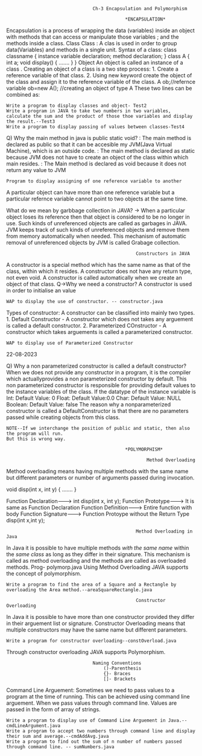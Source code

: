                                     Ch-3 Encapsulation and Polymorphism

                                                *ENCAPSULATION*
Encapsulation is a process of wrapping the data (variables) inside an object with methods that can access or manipulate those variables ; and the methods inside a class.
                                                    Class
Class : A clas is used in order to group data(Variables) and methods in a single unit.
Syntax of a class:
class classname
{
	instance variable declaration;
	method declaration;
}
class A
{
	int a;
	void display()
	{
	.......
	}
}
			                                        Object
An object is called an instance of a class .
Creating an object of a class is a two step process:
    1. Create a reference variable of that class.
    2. Using new keyword create the object of the class and assign it to the reference variable of the class.
A ob;//refernce variable
ob=new A();
//creating an object of type A
These two lines can be combined as:

    Write a program to display classes and object- Test2
    Write a program in JAVA to take two numbers in two variables, calculate the sum and the product of those thoe variables and display the result.--Test3
    Write a program to display passing of values between classes-Test4

Q) Why the main method in java is public static void?
    : The main method is declared as public so that it can be accesible my JVM(Java Virtual Machine), which is an outside code.
    : The main method is declared as static because JVM does not have to create an object of the class within which main resides.
    : The Main method is declared as void because it does not return any value to JVM

    Program to display assigning of one reference variable to another

A particular object can have more than one reference variable but a particular refernce variable cannot point to two objects at the same time.

What do we mean by garbbage collection in JAVA?
    -> When a particular object loses its reference then that object is considered to be no longer in use. Such kinds of unreferenced objects are called as garbages in JAVA.
    JVM keeps track of such kinds of unreferenced objects and remove them from memory automatically when needed. This mechanism of automatic removal of unreferenced objects by JVM is called Grabage collection.

                                                    Constructors in JAVA

A constructor is a special method which has the same name as that of the class, within which it resides.
A constructor does not have any return type, not even void.
A constructor is called automatically when we create an object of that class.
Q->Why we need a constructor?
    A constructor is used in order to initialise an value

    WAP to display the use of constructor. -- constructor.java

Types of constructor: 
    A constructor can be classified into mainly two types.
        1. Default Constructor - A constructor which does not takes any arguement is called a default constructor.
        2. Parameterized COnstructor - A constructor which takes arguements is called a parameterized constructor.

    WAP to display use of Parameterized Constructor

22-08-2023

Q) Why a non parameterized constructor is called a default constructor?
    When we does not provide any constructor in a program, it is the compiler which actuallyprovides a non parameterized constructor by default. This non parameterized constructor is responsible for providing default values to the instance variables of the class.
    If the datatype of the instance variable is Int: Default Value: 0
                                                Float: Default Value:0.0
                                                Char: Default Value: NULL
                                                Boolean: Default Value: false
    The reason why a nonparameterized constructor is called a DefaultConstructor is that there are no parameters passed while creating objects from this class.
    
    NOTE--If we interchange the position of public and static, then also the program will run.
    But this is wrong way.

                                                *POLYMORPHISM*

                                                        Method Overloading
Method overloading means having multiple methods with the same name but different parameters or number of arguments passed during invocation.

void disp(int x, int y)
{
    .......
}

Function Declaration---> int disp(int x, int y);
Function Prototype---> It is same as Function Declaration
Function Definition---> Entire function with body
Function Signature---> Function Protoype without the Return Type
                       disp(int x,int y);

                                                    Method Overloading in Java

In Java it is possible to have multiple methods *with the same name* within the *same class* as long as they differ in their signature.
This mechanism is called as method overloading and the methods are called as overloaded methods.
Prog- polymorp.java
Using Method Overloading JAVA supports the concept of polymorphism.

    Write a program to find the area of a Square and a Rectangle by overloading the Area method.--areaSquareRectangle.java

                                                    Constructor Overloading
In Java it is possible to have more than one constructor provided they differ in their arguement list or signature.
Constructor Overloading means that multiple constructors may have the same name but different parameters.

    Write a program for constructor overloading--constOverload.java

Through constructor overloading JAVA supports Polymorphism.

                                    Naming Conventions
                                        ()-Parenthesis
                                        {}- Braces
                                        []- Brackets
                                    
Command Line Arguement:
    Sometimes we need to pass values to a program at the time of running. This can be achieved using command line arguement. When we pass values through command line. Values are passed in the form of array of strings.

    Write a program to display use of Command Line Arguement in Java.--cmdLineArgument.java
    Write a program to accept two numbers through command line and display their sum and average.--cmdAddAvg.java
    Write a program to find out the sum of n number of numbers passed through command line. -- sumNumbers.java



